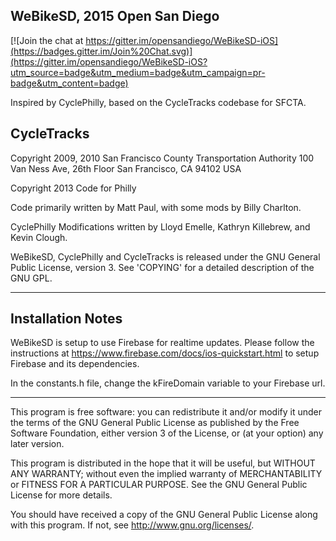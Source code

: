 WeBikeSD, 2015 Open San Diego
-----------

[![Join the chat at https://gitter.im/opensandiego/WeBikeSD-iOS](https://badges.gitter.im/Join%20Chat.svg)](https://gitter.im/opensandiego/WeBikeSD-iOS?utm_source=badge&utm_medium=badge&utm_campaign=pr-badge&utm_content=badge)  

Inspired by CyclePhilly, based on the CycleTracks codebase for SFCTA.


CycleTracks
-----------
Copyright 2009, 2010 San Francisco County Transportation Authority
100 Van Ness Ave, 26th Floor
San Francisco, CA 94102 USA

Copyright 2013 Code for Philly

Code primarily written by Matt Paul, with some mods by Billy Charlton.

CyclePhilly Modifications written by Lloyd Emelle, Kathryn Killebrew, and Kevin Clough.  

WeBikeSD, CyclePhilly and CycleTracks is released under the GNU General Public License, version 3.
See 'COPYING' for a detailed description of the GNU GPL.

-----------

Installation Notes
-----------
WeBikeSD is setup to use Firebase for realtime updates. Please follow the instructions
at https://www.firebase.com/docs/ios-quickstart.html to setup Firebase and its dependencies.  

In the constants.h file, change the kFireDomain variable to your Firebase url.
  
-----------

This program is free software: you can redistribute it and/or modify
it under the terms of the GNU General Public License as published by
the Free Software Foundation, either version 3 of the License, or
(at your option) any later version.

This program is distributed in the hope that it will be useful,
but WITHOUT ANY WARRANTY; without even the implied warranty of
MERCHANTABILITY or FITNESS FOR A PARTICULAR PURPOSE.  See the
GNU General Public License for more details.

You should have received a copy of the GNU General Public License
along with this program.  If not, see <http://www.gnu.org/licenses/>.

